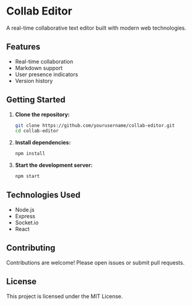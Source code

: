 # Collab Editor

A real-time collaborative text editor built with modern web technologies.

## Features

- Real-time collaboration
- Markdown support
- User presence indicators
- Version history

## Getting Started

1. **Clone the repository:**
    ```bash
    git clone https://github.com/yourusername/collab-editor.git
    cd collab-editor
    ```

2. **Install dependencies:**
    ```bash
    npm install
    ```

3. **Start the development server:**
    ```bash
    npm start
    ```

## Technologies Used

- Node.js
- Express
- Socket.io
- React

## Contributing

Contributions are welcome! Please open issues or submit pull requests.

## License

This project is licensed under the MIT License.